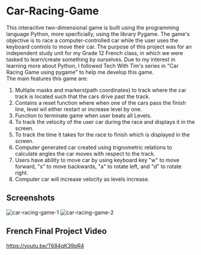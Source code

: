 # Car-Racing-Game

This interactive two-dimensional game is built using the programming language Python, more specficially, using the library Pygame. The game's objective is to race a computer-controlled car while the user uses the keyboard controls to move their car. The purpose of this project was for an independent study unit for my Grade 12 French class, in which we were tasked to learn/create something by ourselves. Due to my interest in learning more about Python, I followed Tech With Tim's series in "Car Racing Game using pygame" to help me develop this game. \
The main features this game are: 
1. Multiple masks and markers(path coordinates) to track where the car track is located such that the cars drive past the track. 
2. Contains a reset function where when one of the cars pass the finish line, level wil either restart or increase level by one.
3. Function to terminate game when user beats all Levels.
4. To track the velocity of the user car during the race and displays it in the screen.
5.  To track the time it takes for the race to finish which is displayed in the screen.
6. Computer generated car created using trignometric relations to calculate angles the car moves with respect to the track.
7. Users have ability to move car by using keyboard key "w" to move forward, "s" to move backwards, "a" to rotate left, and "d" to rotate right.
8. Computer car will increase velocity as levels increase. 

## Screenshots
![car-racing-game-1](https://github.com/rbrueda/car-racing-game/assets/93105329/496d42d7-cf39-411e-ba8a-80c7844b20b3)
![car-racing-game-2](https://github.com/rbrueda/car-racing-game/assets/93105329/0ec0b747-2c72-4367-be92-24a4e34ddb2a)

## French Final Project Video
https://youtu.be/T684qK39pR4
